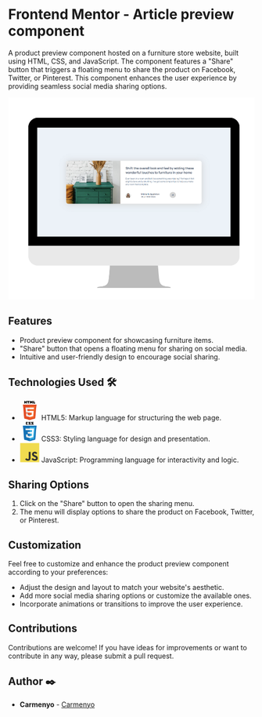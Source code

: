 # Frontend Mentor - Article preview component

A product preview component hosted on a furniture store website, built using HTML, CSS, and JavaScript. The component features a "Share" button that triggers a floating menu to share the product on Facebook, Twitter, or Pinterest. This component enhances the user experience by providing seamless social media sharing options.

![Design preview for the Article preview component coding challenge](./images/Neutral%20Minimal%20Shadow%20Photographer%20Frame%20Mockup%20Pinterest%20Pin.png)

## Features

- Product preview component for showcasing furniture items.
- "Share" button that opens a floating menu for sharing on social media.
- Intuitive and user-friendly design to encourage social sharing.

## Technologies Used 🛠️

- <img src="https://raw.githubusercontent.com/devicons/devicon/master/icons/html5/html5-original-wordmark.svg" alt="html5" width="40" height="40"/> HTML5: Markup language for structuring the web page.
- <img src="https://raw.githubusercontent.com/devicons/devicon/master/icons/css3/css3-original-wordmark.svg" alt="css3" width="40" height="40"/> CSS3: Styling language for design and presentation.
- <img src="https://raw.githubusercontent.com/devicons/devicon/master/icons/javascript/javascript-original.svg" alt="javascript" width="40" height="40"/> JavaScript: Programming language for interactivity and logic.


## Sharing Options

1. Click on the "Share" button to open the sharing menu.
2. The menu will display options to share the product on Facebook, Twitter, or Pinterest.


## Customization

Feel free to customize and enhance the product preview component according to your preferences:

- Adjust the design and layout to match your website's aesthetic.
- Add more social media sharing options or customize the available ones.
- Incorporate animations or transitions to improve the user experience.

## Contributions

Contributions are welcome! If you have ideas for improvements or want to contribute in any way, please submit a pull request.

## Author ✒️

- **Carmenyo** - [Carmenyo](https://github.com/carmenyo)
